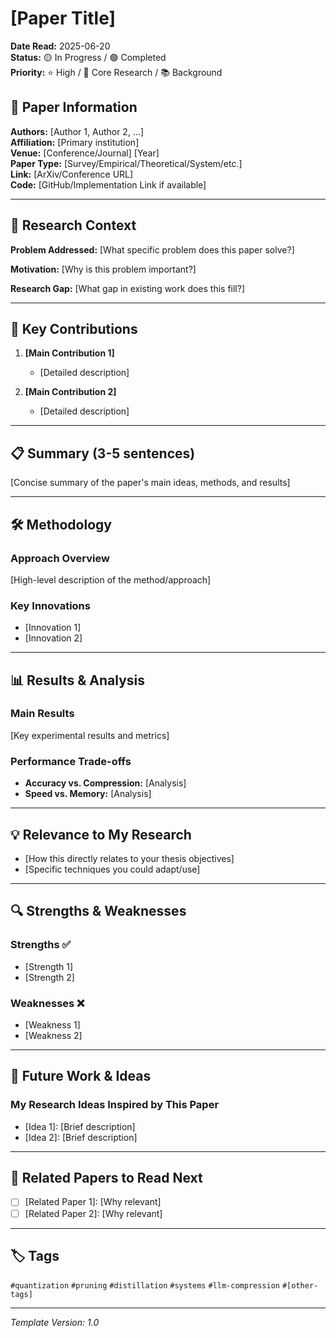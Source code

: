 # [Paper Title]

**Date Read:** 2025-06-20  
**Status:** 🟡 In Progress / 🟢 Completed  
**Priority:** ⭐ High / 🎯 Core Research / 📚 Background  

## 📄 Paper Information

**Authors:** [Author 1, Author 2, ...]  
**Affiliation:** [Primary institution]  
**Venue:** [Conference/Journal] [Year]  
**Paper Type:** [Survey/Empirical/Theoretical/System/etc.]  
**Link:** [ArXiv/Conference URL]  
**Code:** [GitHub/Implementation Link if available]  

---

## 🎯 Research Context

**Problem Addressed:** [What specific problem does this paper solve?]

**Motivation:** [Why is this problem important?]

**Research Gap:** [What gap in existing work does this fill?]

---

## 🔑 Key Contributions

1. **[Main Contribution 1]**
   - [Detailed description]

2. **[Main Contribution 2]**
   - [Detailed description]

---

## 📋 Summary (3-5 sentences)

[Concise summary of the paper's main ideas, methods, and results]

---

## 🛠️ Methodology

### Approach Overview
[High-level description of the method/approach]

### Key Innovations
- [Innovation 1]
- [Innovation 2]

---

## 📊 Results & Analysis

### Main Results
[Key experimental results and metrics]

### Performance Trade-offs
- **Accuracy vs. Compression:** [Analysis]
- **Speed vs. Memory:** [Analysis]

---

## 💡 Relevance to My Research

- [How this directly relates to your thesis objectives]
- [Specific techniques you could adapt/use]

---

## 🔍 Strengths & Weaknesses

### Strengths ✅
- [Strength 1]
- [Strength 2]

### Weaknesses ❌
- [Weakness 1]
- [Weakness 2]

---

## 🚀 Future Work & Ideas

### My Research Ideas Inspired by This Paper
- [Idea 1]: [Brief description]
- [Idea 2]: [Brief description]

---

## 🔗 Related Papers to Read Next

- [ ] [Related Paper 1]: [Why relevant]
- [ ] [Related Paper 2]: [Why relevant]

---

## 🏷️ Tags

`#quantization` `#pruning` `#distillation` `#systems` `#llm-compression` `#[other-tags]`

---

*Template Version: 1.0*
